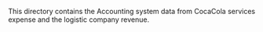 This directory contains the Accounting system data from CocaCola services expense and the logistic company revenue.
